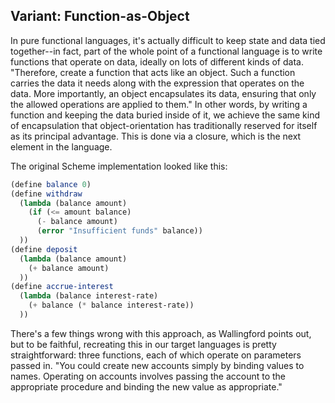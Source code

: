 ## Variant: Function-as-Object

In pure functional languages, it's actually difficult to keep state and data tied together--in fact, part of the whole point of a functional language is to write functions that operate on data, ideally on lots of different kinds of data. "Therefore, create a function that acts like an object. Such a function carries the data it needs along with the expression that operates on the data. More importantly, an object encapsulates its data, ensuring that only the allowed operations are applied to them." In other words, by writing a function and keeping the data buried inside of it, we achieve the same kind of encapsulation that object-orientation has traditionally reserved for itself as its principal advantage. This is done via a closure, which is the next element in the language.

The original Scheme implementation looked like this:

```scheme
(define balance 0)
(define withdraw
  (lambda (balance amount)
    (if (<= amount balance)
      (- balance amount)
      (error "Insufficient funds" balance))
  ))
(define deposit
  (lambda (balance amount)
    (+ balance amount)
  ))
(define accrue-interest
  (lambda (balance interest-rate)
    (+ balance (* balance interest-rate))
  ))
```

There's a few things wrong with this approach, as Wallingford points out, but to be faithful, recreating this in our target languages is pretty straightforward: three functions, each of which operate on parameters passed in. "You could create new accounts simply by binding values to names. Operating on accounts involves passing the account to the appropriate procedure and binding the new value as appropriate."


